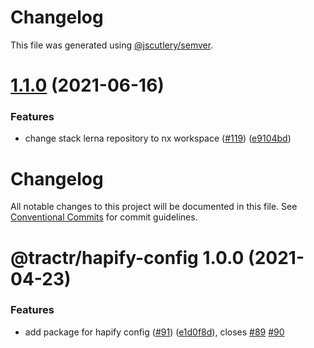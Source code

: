 # Changelog

This file was generated using
[@jscutlery/semver](https://github.com/jscutlery/semver).

# [1.1.0](https://github.com/tractr/stack/compare/hapify-config-1.0.0...hapify-config-1.1.0) (2021-06-16)

### Features

- change stack lerna repository to nx workspace
  ([#119](https://github.com/tractr/stack/issues/119))
  ([e9104bd](https://github.com/tractr/stack/commit/e9104bde081619c0f3752bb9d129e19d1d6bda5d))

# Changelog

All notable changes to this project will be documented in this file. See
[Conventional Commits](https://conventionalcommits.org) for commit guidelines.

# @tractr/hapify-config 1.0.0 (2021-04-23)

### Features

- add package for hapify config
  ([#91](https://github.com/tractr/stack/issues/91))
  ([e1d0f8d](https://github.com/tractr/stack/commit/e1d0f8d899c8961b4985100ef9766bca3a5d8d1a)),
  closes [#89](https://github.com/tractr/stack/issues/89)
  [#90](https://github.com/tractr/stack/issues/90)

